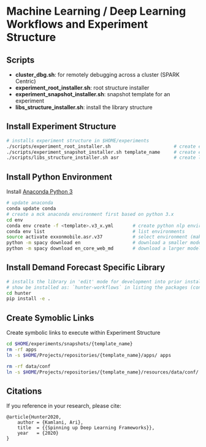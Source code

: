 # Machine Learning / Deep Learning Workflows and Experiment Structure

## Scripts
- **cluster_dbg.sh**: for remotely debugging across a cluster (SPARK Centric)
- **experiment_root_installer.sh**: root structure installer
- **experiment_snapshot_installer.sh**: snapshot template for an experiment 
- **libs_structure_installer.sh**: install the library structure

## Install Experiment Structure
```sh 
# installs experiment structure in $HOME/experiments
./scripts/experiment_root_installer.sh                       # create experiment structure
./scripts/experiment_snapshot_installer.sh template_name     # create experiment structure
./scripts/libs_structure_installer.sh asr                    # create library structure
```

## Install Python Environment
Install [Anaconda Python 3](https://www.anaconda.com/distribution/#download-section)

```sh
# update anaconda 
conda update conda 
# create a mck anaconda environment first based on python 3.x 
cd env 
conda env create -f <template>.v3_x.yml       # create python nlp environment package dependencies from existing
conda env list                                # list environments
source activate exxonmobile.asr.v37           # select environment (make sure executed anytime python scripts for nlp depdendencies are executed)
python -m spacy download en                   # download a smaller model 
python -m spacy download en_core_web_md       # download a larger model for a larger vocabulary
```

## Install Demand Forecast Specific Library 

```sh
# installs the library in 'edit' mode for development into prior installed environment
# show be installed as: `hunter-workflows` in listing the packages (conda list |less )
cd hunter
pip install -e .  
```

## Create Symoblic Links
Create symbolic links to execute within Experiment Structure 

```sh
cd $HOME/experiments/snapshots/{template_name}
rm -rf apps
ln -s $HOME/Projects/repositories/{template_name}/apps/ apps

rm -rf data/conf
ln -s $HOME/Projects/repositories/{template_name}/resources/data/conf/ data/conf
```

Citations
------------------
If you reference in your research, please cite:
```
@article{Hunter2020,
    author = {Kamlani, Ari},
    title  = {{Spinning up Deep Learning Frameworks}},
    year   = {2020}
}
```